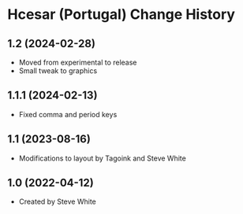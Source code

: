 Hcesar (Portugal) Change History
====================

1.2 (2024-02-28)
----------------
* Moved from experimental to release
* Small tweak to graphics

1.1.1 (2024-02-13)
----------------
* Fixed comma and period keys
 
1.1 (2023-08-16)
----------------
* Modifications to layout by Tagoink and Steve White

1.0 (2022-04-12)
----------------
* Created by Steve White
